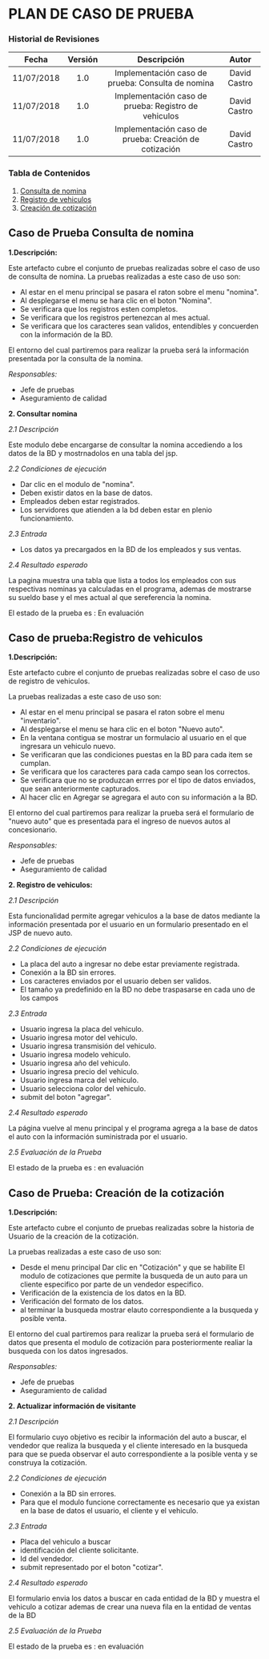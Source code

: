 # PLAN DE CASO DE PRUEBA

### Historial de Revisiones

|    Fecha   | Versión |                                 Descripción            |      Autor      |
|:----------:|:-------:|:------------------------------------------------------:|:---------------:|
| 11/07/2018 |   1.0   | Implementación caso de prueba: Consulta de nomina      |   David Castro  |
| 11/07/2018 |   1.0   | Implementación caso de prueba: Registro de vehiculos   |   David Castro  |
| 11/07/2018 |   1.0   | Implementación caso de prueba: Creación de cotización  |   David Castro  |


### Tabla de Contenidos
1. [Consulta de nomina](#topicOne)
2. [Registro de vehiculos](#topicTwo)
3. [Creación de cotización](#topicThree)


## Caso de Prueba Consulta de nomina <a name="topicOne"> </a>
**1.Descripción:**

Este artefacto cubre el conjunto de pruebas realizadas sobre el caso de uso de consulta de nomina.
La pruebas realizadas a este caso de uso son:

- Al estar en el menu principal se pasara el raton sobre el menu "nomina".
- Al desplegarse el menu se hara clic en el boton "Nomina".
- Se verificara que los registros esten completos.
- Se verificara que los registros pertenezcan al mes actual.
- Se verificara que los caracteres sean validos, entendibles y concuerden con la información de la BD.

El entorno del cual partiremos para realizar la prueba será la información presentada por la consulta de la nomina.

*Responsables:*
- Jefe de pruebas
- Aseguramiento de calidad

**2. Consultar nomina**

*2.1 Descripción*

Este modulo debe encargarse de consultar la nomina accediendo a los datos de la BD y mostrnadolos en una tabla del jsp.


*2.2 Condiciones de ejecución*

- Dar clic en el modulo de "nomina".
- Deben existir datos en la base de datos.
- Empleados deben estar registrados.
- Los servidores que atienden a la bd deben estar en plenio funcionamiento.

*2.3 Entrada*

- Los datos ya precargados en la BD de los empleados y sus ventas.

*2.4 Resultado esperado*

La pagina muestra una tabla que lista a todos los empleados con sus respectivas nominas ya calculadas en el programa, ademas de mostrarse su sueldo base y el mes actual al que sereferencia la nomina.

El estado de la prueba es : En evaluación

## Caso de prueba:Registro de vehiculos <a name="topicTwo"> </a>
**1.Descripción:**

Este artefacto cubre el conjunto de pruebas realizadas sobre el caso de uso de registro de vehiculos.


La pruebas realizadas a este caso de uso son:

- Al estar en el menu principal se pasara el raton sobre el menu "inventario".
- Al desplegarse el menu se hara clic en el boton "Nuevo auto".
- En la ventana contigua se mostrar un formulacio al usuario en el que ingresara un vehiculo nuevo.
- Se verificaran que las condiciones puestas en la BD para cada item se cumplan.
- Se verificara que los caracteres para cada campo sean los correctos.
- Se verificara que no se produzcan errres por el tipo de datos enviados, que sean anteriormente capturados.
- Al hacer clic en Agregar se agregara el auto con su información a la BD.

El entorno del cual partiremos para realizar la prueba será el formulario de "nuevo auto" que es presentada para el ingreso de nuevos autos al concesionario.

*Responsables:*
- Jefe de pruebas
- Aseguramiento de calidad

**2. Registro de vehiculos:**

*2.1 Descripción*

Esta funcionalidad permite agregar vehiculos a la base de datos mediante la información presentada por el usuario en un formulario presentado en el JSP de nuevo auto.

*2.2 Condiciones de ejecución*

- La placa del auto a ingresar no debe estar previamente registrada.
- Conexión a la BD sin errores.
- Los caracteres enviados por el usuario deben ser validos.
- El tamaño ya predefinido en la BD no debe traspasarse en cada uno de los campos

*2.3 Entrada*

- Usuario ingresa la placa del vehiculo.
- Usuario ingresa motor del vehiculo.
- Usuario ingresa transmisión del vehiculo.
- Usuario ingresa modelo vehiculo.
- Usuario ingresa año del vehiculo.
- Usuario ingresa precio del vehiculo.
- Usuario ingresa marca del vehiculo.
- Usuario selecciona color del vehiculo.
- submit del boton "agregar".

*2.4 Resultado esperado*

La página vuelve al menu principal y el programa agrega a la base de datos el auto con la información suministrada por el usuario.

*2.5 Evaluación de la Prueba*

El estado de la prueba es : en evaluación

## Caso de Prueba: Creación de la cotización <a name="topicThree"></a>

**1.Descripción:**

Este artefacto cubre el conjunto de pruebas realizadas sobre la historia de Usuario de la creación de la cotización.


La pruebas realizadas a este caso de uso son:

- Desde el menu principal Dar clic en "Cotización" y que se habilite El modulo de cotizaciones que permite la busqueda de un auto para un cliente especifico por parte de un vendedor especifico.
- Verificación de la existencia de los datos en la BD.
- Verificación del formato de los datos.
- al terminar la busqueda mostrar elauto correspondiente a la busqueda y posible venta.

El entorno del cual partiremos para realizar la prueba será el formulario de datos que presenta el modulo de cotización para posteriormente realiar la busqueda con los datos ingresados.

*Responsables:*
- Jefe de pruebas
- Aseguramiento de calidad

**2. Actualizar información de visitante**

*2.1 Descripción*

El formulario cuyo objetivo es recibir la información del auto a buscar, el vendedor que realiza la busqueda y el cliente interesado en la busqueda para que se pueda observar el auto correspondiente a la posible venta y se construya la cotización.

*2.2 Condiciones de ejecución*

- Conexión a la BD sin errores.
- Para que el modulo funcione correctamente es necesario que ya existan en la base de datos el usuario, el cliente y el vehiculo.

*2.3 Entrada*

- Placa del vehiculo a buscar
- identificación del cliente solicitante.
- Id del vendedor.
- submit representado por el boton "cotizar".

*2.4 Resultado esperado*

El formulario envia los datos a buscar en cada entidad de la BD y muestra el vehiculo a cotizar ademas de crear una nueva fila en la entidad de ventas de la BD

*2.5 Evaluación de la Prueba*

El estado de la prueba es : en evaluación